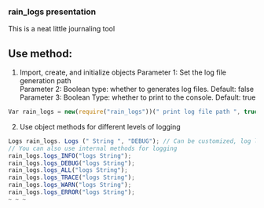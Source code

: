 ### rain_logs presentation

This is a neat little journaling tool

## Use method:
1. Import, create, and initialize objects
Parameter 1: Set the log file generation path <br />
Parameter 2: Boolean type: whether to generates log files. Default: false <br />
Parameter 3: Boolean Type: whether to print to the console. Default: true
~~~js
Var rain_logs = new(require("rain_logs"))(" print log file path ", true, true);
~~~
2. Use object methods for different levels of logging
~~~js
Logs rain_logs. Logs (" String ", "DEBUG"); // Can be customized, log level, do not pass the second parameter, default no level
// You can also use internal methods for logging
rain_logs.logs_INFO("logs String");
rain_logs.logs_DEBUG("logs String");
rain_logs.logs_ALL("logs String");
rain_logs.logs_TRACE("logs String");
rain_logs.logs_WARN("logs String");
rain_logs.logs_ERROR("logs String");
~ ~ ~